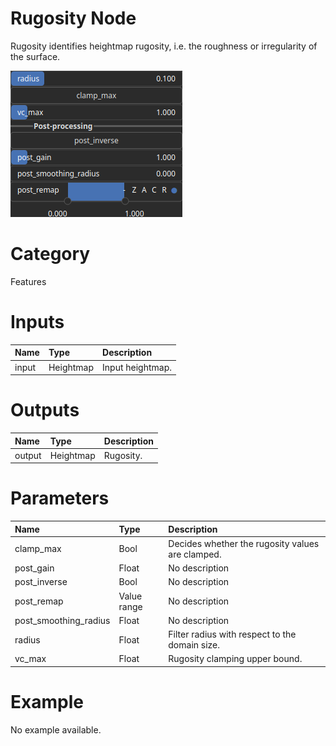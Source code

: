 
Rugosity Node
=============


Rugosity identifies heightmap rugosity, i.e. the roughness or irregularity of the surface.



![img](../../images/nodes/Rugosity_settings.png)


# Category


Features
# Inputs

|Name|Type|Description|
| :--- | :--- | :--- |
|input|Heightmap|Input heightmap.|

# Outputs

|Name|Type|Description|
| :--- | :--- | :--- |
|output|Heightmap|Rugosity.|

# Parameters

|Name|Type|Description|
| :--- | :--- | :--- |
|clamp_max|Bool|Decides whether the rugosity values are clamped.|
|post_gain|Float|No description|
|post_inverse|Bool|No description|
|post_remap|Value range|No description|
|post_smoothing_radius|Float|No description|
|radius|Float|Filter radius with respect to the domain size.|
|vc_max|Float|Rugosity clamping upper bound.|

# Example


No example available.